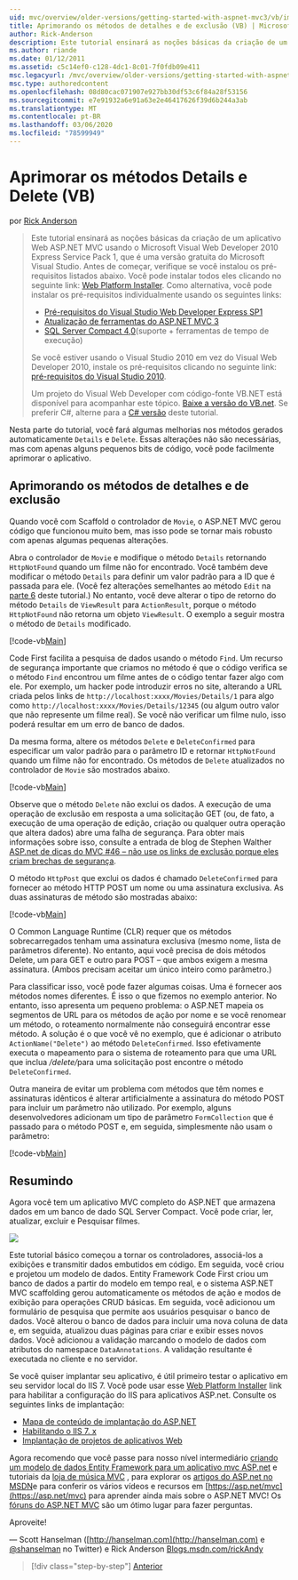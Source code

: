 ```yaml
---
uid: mvc/overview/older-versions/getting-started-with-aspnet-mvc3/vb/improving-the-details-and-delete-methods
title: Aprimorando os métodos de detalhes e de exclusão (VB) | Microsoft Docs
author: Rick-Anderson
description: Este tutorial ensinará as noções básicas da criação de um aplicativo Web ASP.NET MVC usando o Microsoft Visual Web Developer 2010 Express Service Pack 1, que é...
ms.author: riande
ms.date: 01/12/2011
ms.assetid: c5c14ef0-c128-4dc1-8c01-7f0fdb09e411
msc.legacyurl: /mvc/overview/older-versions/getting-started-with-aspnet-mvc3/vb/improving-the-details-and-delete-methods
msc.type: authoredcontent
ms.openlocfilehash: 08d80cac071907e927bb30df53c6f84a28f53156
ms.sourcegitcommit: e7e91932a6e91a63e2e46417626f39d6b244a3ab
ms.translationtype: MT
ms.contentlocale: pt-BR
ms.lasthandoff: 03/06/2020
ms.locfileid: "78599949"
---
```

# <a name="improving-the-details-and-delete-methods-vb"></a>Aprimorar os métodos Details e Delete (VB)

por [Rick Anderson](https://twitter.com/RickAndMSFT)

> Este tutorial ensinará as noções básicas da criação de um aplicativo Web ASP.NET MVC usando o Microsoft Visual Web Developer 2010 Express Service Pack 1, que é uma versão gratuita do Microsoft Visual Studio. Antes de começar, verifique se você instalou os pré-requisitos listados abaixo. Você pode instalar todos eles clicando no seguinte link: [Web Platform Installer](https://www.microsoft.com/web/gallery/install.aspx?appid=VWD2010SP1Pack). Como alternativa, você pode instalar os pré-requisitos individualmente usando os seguintes links:
> 
> - [Pré-requisitos do Visual Studio Web Developer Express SP1](https://www.microsoft.com/web/gallery/install.aspx?appid=VWD2010SP1Pack)
> - [Atualização de ferramentas do ASP.NET MVC 3](https://www.microsoft.com/web/gallery/install.aspx?appsxml=&amp;appid=MVC3)
> - [SQL Server Compact 4,0](https://www.microsoft.com/web/gallery/install.aspx?appid=SQLCE;SQLCEVSTools_4_0)(suporte + ferramentas de tempo de execução)
> 
> Se você estiver usando o Visual Studio 2010 em vez do Visual Web Developer 2010, instale os pré-requisitos clicando no seguinte link: [pré-requisitos do Visual Studio 2010](https://www.microsoft.com/web/gallery/install.aspx?appsxml=&amp;appid=VS2010SP1Pack).
> 
> Um projeto do Visual Web Developer com código-fonte VB.NET está disponível para acompanhar este tópico. [Baixe a versão do VB.net](https://code.msdn.microsoft.com/Introduction-to-MVC-3-10d1b098). Se preferir C#, alterne para a [ C# versão](../cs/improving-the-details-and-delete-methods.md) deste tutorial.

Nesta parte do tutorial, você fará algumas melhorias nos métodos gerados automaticamente `Details` e `Delete`. Essas alterações não são necessárias, mas com apenas alguns pequenos bits de código, você pode facilmente aprimorar o aplicativo.

## <a name="improving-the-details-and-delete-methods"></a>Aprimorando os métodos de detalhes e de exclusão

Quando você com Scaffold o controlador de `Movie`, o ASP.NET MVC gerou código que funcionou muito bem, mas isso pode se tornar mais robusto com apenas algumas pequenas alterações.

Abra o controlador de `Movie` e modifique o método `Details` retornando `HttpNotFound` quando um filme não for encontrado. Você também deve modificar o método `Details` para definir um valor padrão para a ID que é passada para ele. (Você fez alterações semelhantes ao método `Edit` na [parte 6](examining-the-edit-methods-and-edit-view.md) deste tutorial.) No entanto, você deve alterar o tipo de retorno do método `Details` de `ViewResult` para `ActionResult`, porque o método `HttpNotFound` não retorna um objeto `ViewResult`. O exemplo a seguir mostra o método de `Details` modificado.

[!code-vb[Main](improving-the-details-and-delete-methods/samples/sample1.vb)]

Code First facilita a pesquisa de dados usando o método `Find`. Um recurso de segurança importante que criamos no método é que o código verifica se o método `Find` encontrou um filme antes de o código tentar fazer algo com ele. Por exemplo, um hacker pode introduzir erros no site, alterando a URL criada pelos links de `http://localhost:xxxx/Movies/Details/1` para algo como `http://localhost:xxxx/Movies/Details/12345` (ou algum outro valor que não represente um filme real). Se você não verificar um filme nulo, isso poderá resultar em um erro de banco de dados.

Da mesma forma, altere os métodos `Delete` e `DeleteConfirmed` para especificar um valor padrão para o parâmetro ID e retornar `HttpNotFound` quando um filme não for encontrado. Os métodos de `Delete` atualizados no controlador de `Movie` são mostrados abaixo.

[!code-vb[Main](improving-the-details-and-delete-methods/samples/sample2.vb)]

Observe que o método `Delete` não exclui os dados. A execução de uma operação de exclusão em resposta a uma solicitação GET (ou, de fato, a execução de uma operação de edição, criação ou qualquer outra operação que altera dados) abre uma falha de segurança. Para obter mais informações sobre isso, consulte a entrada de blog de Stephen Walther [ASP.net de dicas do MVC #46 – não use os links de exclusão porque eles criam brechas de segurança](http://stephenwalther.com/blog/archive/2009/01/21/asp.net-mvc-tip-46-ndash-donrsquot-use-delete-links-because.aspx).

O método `HttpPost` que exclui os dados é chamado `DeleteConfirmed` para fornecer ao método HTTP POST um nome ou uma assinatura exclusiva. As duas assinaturas de método são mostradas abaixo:

[!code-vb[Main](improving-the-details-and-delete-methods/samples/sample3.vb)]

O Common Language Runtime (CLR) requer que os métodos sobrecarregados tenham uma assinatura exclusiva (mesmo nome, lista de parâmetros diferente). No entanto, aqui você precisa de dois métodos Delete, um para GET e outro para POST – que ambos exigem a mesma assinatura. (Ambos precisam aceitar um único inteiro como parâmetro.)

Para classificar isso, você pode fazer algumas coisas. Uma é fornecer aos métodos nomes diferentes. É isso o que fizemos no exemplo anterior. No entanto, isso apresenta um pequeno problema: o ASP.NET mapeia os segmentos de URL para os métodos de ação por nome e se você renomear um método, o roteamento normalmente não conseguirá encontrar esse método. A solução é o que você vê no exemplo, que é adicionar o atributo `ActionName("Delete")` ao método `DeleteConfirmed`. Isso efetivamente executa o mapeamento para o sistema de roteamento para que uma URL que inclua <em>/delete/</em>para uma solicitação post encontre o método `DeleteConfirmed`.

Outra maneira de evitar um problema com métodos que têm nomes e assinaturas idênticos é alterar artificialmente a assinatura do método POST para incluir um parâmetro não utilizado. Por exemplo, alguns desenvolvedores adicionam um tipo de parâmetro `FormCollection` que é passado para o método POST e, em seguida, simplesmente não usam o parâmetro:

[!code-vb[Main](improving-the-details-and-delete-methods/samples/sample4.vb)]

## <a name="wrapping-up"></a>Resumindo

Agora você tem um aplicativo MVC completo do ASP.NET que armazena dados em um banco de dado SQL Server Compact. Você pode criar, ler, atualizar, excluir e Pesquisar filmes.

![](improving-the-details-and-delete-methods/_static/image1.png)

Este tutorial básico começou a tornar os controladores, associá-los a exibições e transmitir dados embutidos em código. Em seguida, você criou e projetou um modelo de dados. Entity Framework Code First criou um banco de dados a partir do modelo em tempo real, e o sistema ASP.NET MVC scaffolding gerou automaticamente os métodos de ação e modos de exibição para operações CRUD básicas. Em seguida, você adicionou um formulário de pesquisa que permite aos usuários pesquisar o banco de dados. Você alterou o banco de dados para incluir uma nova coluna de data e, em seguida, atualizou duas páginas para criar e exibir esses novos dados. Você adicionou a validação marcando o modelo de dados com atributos do namespace `DataAnnotations`. A validação resultante é executada no cliente e no servidor.

Se você quiser implantar seu aplicativo, é útil primeiro testar o aplicativo em seu servidor local do IIS 7. Você pode usar esse [Web Platform Installer](https://www.microsoft.com/web/gallery/install.aspx?appsxml=&amp;appid=ASPNET;) link para habilitar a configuração do IIS para aplicativos ASP.net. Consulte os seguintes links de implantação:

- [Mapa de conteúdo de implantação do ASP.NET](https://msdn.microsoft.com/library/dd394698.aspx)
- [Habilitando o IIS 7. x](https://blogs.msdn.com/b/rickandy/archive/2011/03/14/enabling-iis-7-x-on-windows-7-vista-sp1-windows-2008-windows-2008-r2.aspx)
- [Implantação de projetos de aplicativos Web](https://msdn.microsoft.com/library/dd394698.aspx)

Agora recomendo que você passe para nosso nível intermediário [criando um modelo de dados Entity Framework para um aplicativo mvc ASP.net](../../../getting-started/getting-started-with-ef-using-mvc/creating-an-entity-framework-data-model-for-an-asp-net-mvc-application.md) e tutoriais da [loja de música MVC](../../mvc-music-store/mvc-music-store-part-1.md) , para explorar os [artigos do ASP.net no MSDN](https://msdn.microsoft.com/library/gg416514(VS.98).aspx)e para conferir os vários vídeos e recursos em [https://asp.net/mvc](https://asp.net/mvc) para aprender ainda mais sobre o ASP.NET MVC! Os [fóruns do ASP.NET MVC](https://forums.asp.net/1146.aspx) são um ótimo lugar para fazer perguntas.

Aproveite!

— Scott Hanselman ([http://hanselman.com](http://hanselman.com) e [@shanselman](http://twitter.com/shanselman) no Twitter) e Rick Anderson [Blogs.msdn.com/rickAndy](https://blogs.msdn.com/rickAndy)

> [!div class="step-by-step"]
> [Anterior](adding-validation-to-the-model.md)
